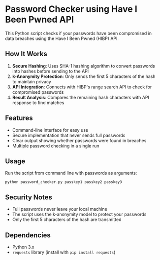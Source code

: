 # Password Checker using Have I Been Pwned API

This Python script checks if your passwords have been compromised in data breaches using the Have I Been Pwned (HIBP) API.

## How It Works

1. **Secure Hashing**: Uses SHA-1 hashing algorithm to convert passwords into hashes before sending to the API
2. **k-Anonymity Protection**: Only sends the first 5 characters of the hash to maintain privacy
3. **API Integration**: Connects with HIBP's range search API to check for compromised passwords
4. **Result Analysis**: Compares the remaining hash characters with API response to find matches

## Features

- Command-line interface for easy use
- Secure implementation that never sends full passwords
- Clear output showing whether passwords were found in breaches
- Multiple password checking in a single run

## Usage

Run the script from command line with passwords as arguments:
```
python password_checker.py passkey1 passkey2 passkey3
```

## Security Notes

- Full passwords never leave your local machine
- The script uses the k-anonymity model to protect your passwords
- Only the first 5 characters of the hash are transmitted

## Dependencies

- Python 3.x
- `requests` library (install with `pip install requests`)
